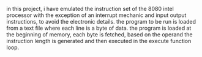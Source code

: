 in this project, i have emulated the instruction set of the 8080 intel processor with the exception of an interrupt mechanic and input output instructions, to avoid the electronic details. the program to be run is loaded from a text file 
where each line is a byte of data. the program is loaded at the beginning of memory, each byte is fetched, based on the operand the instruction length is generated and then executed in the execute function loop.
